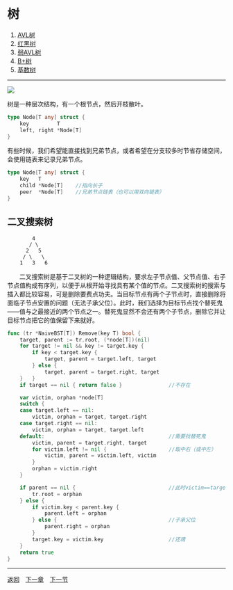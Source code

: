 # 树
 1. [AVL树](4A.md)
 2. [红黑树](4B.md)
 3. [弱AVL树](4C.md)
 4. [B+树](4D.md)
 5. [基数树](4E.md)

___
![](images/Tree.png)

树是一种层次结构，有一个根节点，然后开枝散叶。
```go
type Node[T any] struct {
    key         T
    left, right *Node[T]
}
```
有些时候，我们希望能直接找到兄弟节点，或者希望在分支较多时节省存储空间，会使用链表来记录兄弟节点。
```go
type Node[T any] struct {
    key   T
    child *Node[T]    //指向长子
    peer  *Node[T]    //兄弟节点链表（也可以用双向链表）
}
```

## 二叉搜索树
```
        4
       / \
      2   5
     / \   \
    1   3   6
```
　　二叉搜索树是基于二叉树的一种逻辑结构，要求左子节点值、父节点值、右子节点值构成有序列，以便于从根开始寻找具有某个值的节点。二叉搜索树的搜索与插入都比较容易，可是删除要费点功夫。当目标节点有两个子节点时，直接删除将面临子节点安置的问题（无法子承父位）。此时，我们选择为目标节点找个替死鬼——值与之最接近的两个节点之一。替死鬼显然不会还有两个子节点，删除它并让目标节点把它的值保留下来就好。
```go
func (tr *NaiveBST[T]) Remove(key T) bool {
    target, parent := tr.root, (*node[T])(nil)
    for target != nil && key != target.key {
        if key < target.key {
            target, parent = target.left, target
        } else {
            target, parent = target.right, target
    }   }
    if target == nil { return false }               //不存在

    var victim, orphan *node[T]
    switch {
    case target.left == nil:
        victim, orphan = target, target.right
    case target.right == nil:
        victim, orphan = target, target.left
    default:                                        //需要找替死鬼
        victim, parent = target.right, target
        for victim.left != nil {                    //取中右（或中左）
            victim, parent = victim.left, victim
        }
        orphan = victim.right
    }

    if parent == nil {                              //此时victim==target
        tr.root = orphan
    } else {
        if victim.key < parent.key {
            parent.left = orphan
        } else {                                    //子承父位
            parent.right = orphan
        }
        target.key = victim.key                     //还魂
    }
    return true
}
```

---
[返回](../README.md)　[下一章](5.md)　[下一节](4A.md)